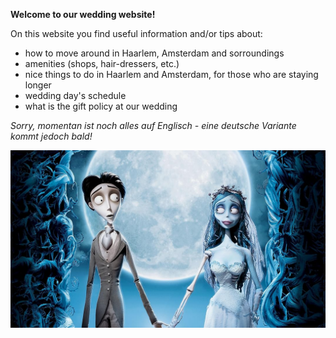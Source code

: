
**Welcome to our wedding website!**

On this website you find useful information and/or tips about:

- how to move around in Haarlem, Amsterdam and sorroundings
- amenities (shops, hair-dressers, etc.)
- nice things to do in Haarlem and Amsterdam, for those who are staying longer
- wedding day's schedule
- what is the gift policy at our wedding


*Sorry, momentan ist noch alles auf Englisch - eine deutsche Variante kommt jedoch bald!*

![corpsebride](corpsebride.jpg)
